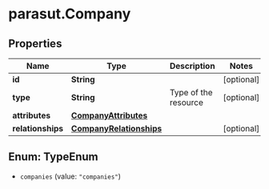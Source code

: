# parasut.Company

## Properties
Name | Type | Description | Notes
------------ | ------------- | ------------- | -------------
**id** | **String** |  | [optional] 
**type** | **String** | Type of the resource | [optional] 
**attributes** | [**CompanyAttributes**](CompanyAttributes.md) |  | 
**relationships** | [**CompanyRelationships**](CompanyRelationships.md) |  | [optional] 


<a name="TypeEnum"></a>
## Enum: TypeEnum


* `companies` (value: `"companies"`)




